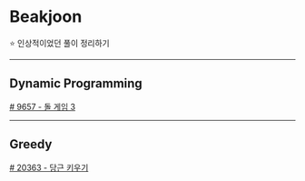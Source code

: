 # Beakjoon

⭐ 인상적이었던 풀이 정리하기

---

## Dynamic Programming

[# 9657 - 돌 게임 3](https://www.notion.so/9657-3-e8d80a3c17ac46aa900a2281d59486d1)

---

## Greedy

[# 20363 - 당근 키우기](https://www.notion.so/20363-9454b54b3b374ee5bb72f3cb95a4e845)